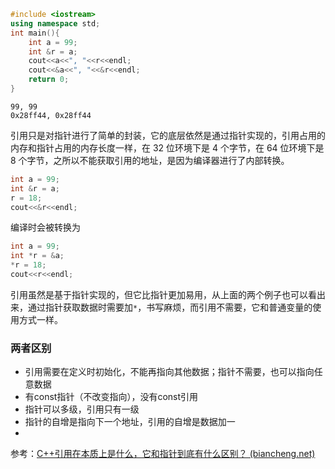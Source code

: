 ```C++
#include <iostream>
using namespace std;
int main(){
    int a = 99;
    int &r = a;
    cout<<a<<", "<<r<<endl;
    cout<<&a<<", "<<&r<<endl;
    return 0;
}
```

```
99, 99
0x28ff44, 0x28ff44
```

引用只是对指针进行了简单的封装，它的底层依然是通过指针实现的，引用占用的内存和指针占用的内存长度一样，在 32 位环境下是 4 个字节，在 64 位环境下是 8 个字节，之所以不能获取引用的地址，是因为编译器进行了内部转换。

```C++
int a = 99;
int &r = a;
r = 18;
cout<<&r<<endl;
```

编译时会被转换为

```C++
int a = 99;
int *r = &a;
*r = 18;
cout<<r<<endl;
```



引用虽然是基于指针实现的，但它比指针更加易用，从上面的两个例子也可以看出来，通过指针获取数据时需要加`*`，书写麻烦，而引用不需要，它和普通变量的使用方式一样。

### 两者区别

- 引用需要在定义时初始化，不能再指向其他数据；指针不需要，也可以指向任意数据
- 有const指针（不改变指向），没有const引用
- 指针可以多级，引用只有一级
- 指针的自增是指向下一个地址，引用的自增是数据加一
- 

参考：[C++引用在本质上是什么，它和指针到底有什么区别？ (biancheng.net)](http://c.biancheng.net/view/vip_2252.html)